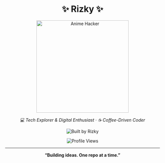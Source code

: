 <h1 align="center">✨ Rizky ✨</h1>
<p align="center">
  <img src="https://media.giphy.com/media/11JTxkrmq4bGE0/giphy.gif" width="300" alt="Anime Hacker" />
</p>
<p align="center">
  <em>💻 Tech Explorer & Digital Enthusiast · ☕ Coffee-Driven Coder</em>
</p>

<p align="center">
  <img src="https://img.shields.io/badge/Built%20by-Rizky-FFD700?style=flat-square&labelColor=1E1E1E&color=FFD700" alt="Built by Rizky" />
</p>

<p align="center">
  <img src="https://komarev.com/ghpvc/?username=your-username&style=flat-square&color=FFD700&label=Profile+Views" alt="Profile Views" />
</p>

---

<p align="center">
  <strong>“Building ideas. One repo at a time.”</strong>
</p>
